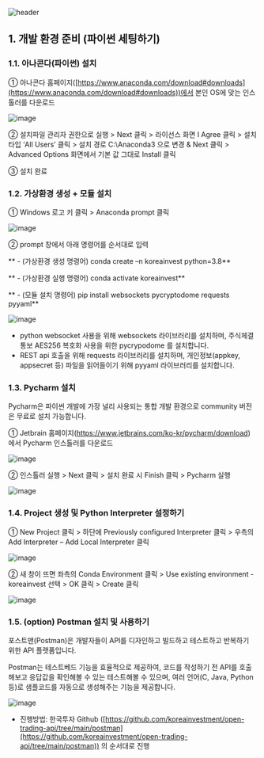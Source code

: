 ![header](https://capsule-render.vercel.app/api?type=waving&color=gradient&height=300&section=header&text=한국투자증권%20KIS%20Developers&fontSize=50&animation=fadeIn&fontAlignY=38&desc=개발%20환경%20준비%20(파이썬%20세팅하기)&descAlignY=51&descAlign=62)

## 1. 개발 환경 준비 (파이썬 세팅하기)

### **1.1. 아나콘다(파이썬) 설치**

① 아나콘다 홈페이지([https://www.anaconda.com/download#downloads](https://www.anaconda.com/download#downloads))에서 본인 OS에 맞는 인스톨러를 다운로드 

![image](https://github.com/koreainvestment/open-trading-api/assets/87407853/7c3fdfe0-24b3-4dae-80ae-9c3eb83b1ba2)

② 설치파일 관리자 권한으로 실행 > Next 클릭 > 라이선스 화면 I Agree 클릭 > 설치타입 ‘All Users’ 클릭 > 설치 경로 C:\Anaconda3 으로 변경 & Next 클릭 > Advanced Options 화면에서 기본 값 그대로 Install 클릭

③ 설치 완료

### **1.2. 가상환경 생성 + 모듈 설치**

① Windows 로고 키 클릭 > Anaconda prompt 클릭 

![image](https://github.com/koreainvestment/open-trading-api/assets/87407853/8ae27b27-3990-4a70-b98d-41e2e6457440)

② prompt 창에서 아래 명령어를 순서대로 입력

** - (가상환경 생성 명령어) conda create –n koreainvest python=3.8**

** - (가상환경 실행 명령어) conda activate koreainvest**

** - (모듈 설치 명령어) pip install websockets pycryptodome requests pyyaml**
   
![image](https://github.com/koreainvestment/open-trading-api/assets/87407853/2a6651cf-25be-45fd-bd7e-5634cf3866fe)

- python websocket 사용을 위해 websockets 라이브러리를 설치하며, 주식체결통보 AES256 복호화 사용을 위한 pycrypodome 를 설치합니다.
- REST api 호출을 위해 requests 라이브러리를 설치하며, 개인정보(appkey, appsecret 등) 파일을 읽어들이기 위해 pyyaml 라이브러리를 설치합니다.

### **1.3. Pycharm 설치**

Pycharm은 파이썬 개발에 가장 널리 사용되는 통합 개발 환경으로 community 버전은 무료로 설치 가능합니다. 

① Jetbrain 홈페이지(https://www.jetbrains.com/ko-kr/pycharm/download) 에서 Pycharm 인스톨러를 다운로드

![image](https://github.com/koreainvestment/open-trading-api/assets/87407853/0a816854-f748-4778-aeca-5f8cf66fc118)

② 인스톨러 실행 > Next 클릭 > 설치 완료 시 Finish 클릭 > Pycharm 실행

![image](https://github.com/koreainvestment/open-trading-api/assets/87407853/c368369d-ea00-470e-92bc-c2d7bde015f1)

### **1.4. Project 생성 및 Python Interpreter 설정하기**

① New Project 클릭 > 하단에 Previously configured Interpreter 클릭 > 우측의 Add Interpreter – Add Local Interpreter 클릭 

![image](https://github.com/koreainvestment/open-trading-api/assets/87407853/2e90ce4b-c7d8-4b41-a2f2-9fce45660a83)

② 새 창이 뜨면 좌측의 Conda Environment 클릭 > Use existing environment - koreainvest 선택 > OK 클릭 > Create 클릭

![image](https://github.com/koreainvestment/open-trading-api/assets/87407853/4bbf7777-6d23-46ed-8914-ba294bd708c7)

### **1.5. (option) Postman 설치 및 사용하기**

포스트맨(Postman)은 개발자들이 API를 디자인하고 빌드하고 테스트하고 반복하기 위한 API 플랫폼입니다. 

Postman는 테스트베드 기능을 효율적으로 제공하여, 코드를 작성하기 전 API를 호출해보고 응답값을 확인해볼 수 있는 테스트해볼 수 있으며, 여러 언어(C, Java, Python 등)로 샘플코드를 자동으로 생성해주는 기능을 제공합니다.

![image](https://github.com/koreainvestment/open-trading-api/assets/87407853/dcfea9fb-5a95-49a9-86f2-f333b5b2f067)

 - 진행방법: 한국투자 Github ([https://github.com/koreainvestment/open-trading-api/tree/main/postman](https://github.com/koreainvestment/open-trading-api/tree/main/postman)) 의 순서대로 진행
